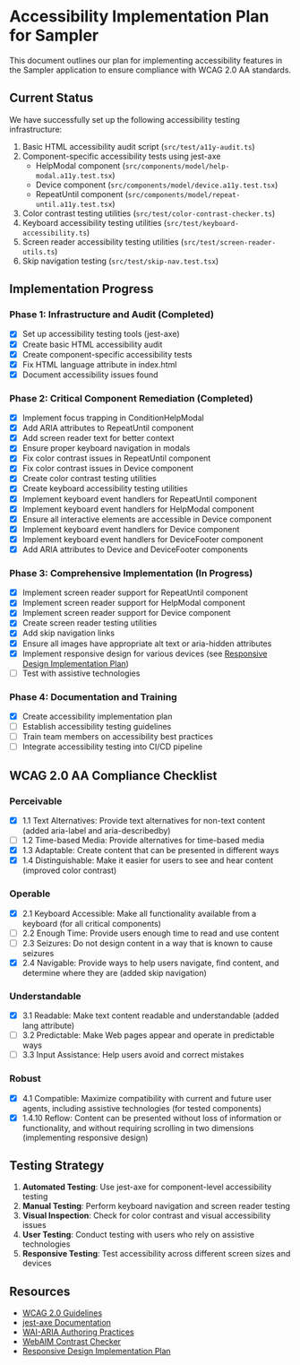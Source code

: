 # Accessibility Implementation Plan for Sampler

This document outlines our plan for implementing accessibility features in the Sampler application to ensure compliance with WCAG 2.0 AA standards.

## Current Status

We have successfully set up the following accessibility testing infrastructure:

1. Basic HTML accessibility audit script (`src/test/a11y-audit.ts`)
2. Component-specific accessibility tests using jest-axe
   - HelpModal component (`src/components/model/help-modal.a11y.test.tsx`)
   - Device component (`src/components/model/device.a11y.test.tsx`)
   - RepeatUntil component (`src/components/model/repeat-until.a11y.test.tsx`)
3. Color contrast testing utilities (`src/test/color-contrast-checker.ts`)
4. Keyboard accessibility testing utilities (`src/test/keyboard-accessibility.ts`)
5. Screen reader accessibility testing utilities (`src/test/screen-reader-utils.ts`)
6. Skip navigation testing (`src/test/skip-nav.test.tsx`)

## Implementation Progress

### Phase 1: Infrastructure and Audit (Completed)

- [x] Set up accessibility testing tools (jest-axe)
- [x] Create basic HTML accessibility audit
- [x] Create component-specific accessibility tests
- [x] Fix HTML language attribute in index.html
- [x] Document accessibility issues found

### Phase 2: Critical Component Remediation (Completed)

- [x] Implement focus trapping in ConditionHelpModal
- [x] Add ARIA attributes to RepeatUntil component
- [x] Add screen reader text for better context
- [x] Ensure proper keyboard navigation in modals
- [x] Fix color contrast issues in RepeatUntil component
- [x] Fix color contrast issues in Device component
- [x] Create color contrast testing utilities
- [x] Create keyboard accessibility testing utilities
- [x] Implement keyboard event handlers for RepeatUntil component
- [x] Implement keyboard event handlers for HelpModal component
- [x] Ensure all interactive elements are accessible in Device component
- [x] Implement keyboard event handlers for Device component
- [x] Implement keyboard event handlers for DeviceFooter component
- [x] Add ARIA attributes to Device and DeviceFooter components

### Phase 3: Comprehensive Implementation (In Progress)

- [x] Implement screen reader support for RepeatUntil component
- [x] Implement screen reader support for HelpModal component
- [x] Implement screen reader support for Device component
- [x] Create screen reader testing utilities
- [x] Add skip navigation links
- [x] Ensure all images have appropriate alt text or aria-hidden attributes
- [x] Implement responsive design for various devices (see [Responsive Design Implementation Plan](./responsive-design-implementation-plan.md))
- [ ] Test with assistive technologies

### Phase 4: Documentation and Training

- [x] Create accessibility implementation plan
- [ ] Establish accessibility testing guidelines
- [ ] Train team members on accessibility best practices
- [ ] Integrate accessibility testing into CI/CD pipeline

## WCAG 2.0 AA Compliance Checklist

### Perceivable

- [x] 1.1 Text Alternatives: Provide text alternatives for non-text content (added aria-label and aria-describedby)
- [ ] 1.2 Time-based Media: Provide alternatives for time-based media
- [x] 1.3 Adaptable: Create content that can be presented in different ways
- [x] 1.4 Distinguishable: Make it easier for users to see and hear content (improved color contrast)

### Operable

- [x] 2.1 Keyboard Accessible: Make all functionality available from a keyboard (for all critical components)
- [ ] 2.2 Enough Time: Provide users enough time to read and use content
- [ ] 2.3 Seizures: Do not design content in a way that is known to cause seizures
- [x] 2.4 Navigable: Provide ways to help users navigate, find content, and determine where they are (added skip navigation)

### Understandable

- [x] 3.1 Readable: Make text content readable and understandable (added lang attribute)
- [ ] 3.2 Predictable: Make Web pages appear and operate in predictable ways
- [ ] 3.3 Input Assistance: Help users avoid and correct mistakes

### Robust

- [x] 4.1 Compatible: Maximize compatibility with current and future user agents, including assistive technologies (for tested components)
- [x] 1.4.10 Reflow: Content can be presented without loss of information or functionality, and without requiring scrolling in two dimensions (implementing responsive design)

## Testing Strategy

1. **Automated Testing**: Use jest-axe for component-level accessibility testing
2. **Manual Testing**: Perform keyboard navigation and screen reader testing
3. **Visual Inspection**: Check for color contrast and visual accessibility issues
4. **User Testing**: Conduct testing with users who rely on assistive technologies
5. **Responsive Testing**: Test accessibility across different screen sizes and devices

## Resources

- [WCAG 2.0 Guidelines](https://www.w3.org/TR/WCAG20/)
- [jest-axe Documentation](https://github.com/nickcolley/jest-axe)
- [WAI-ARIA Authoring Practices](https://www.w3.org/TR/wai-aria-practices-1.1/)
- [WebAIM Contrast Checker](https://webaim.org/resources/contrastchecker/)
- [Responsive Design Implementation Plan](./responsive-design-implementation-plan.md) 